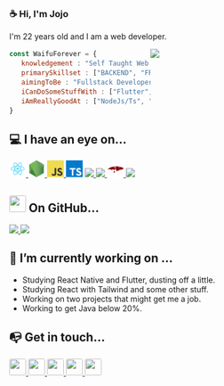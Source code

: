 ### ☕ Hi, I'm Jojo 

I'm 22 years old and I am a web developer.

<img align="right" width="250" src="https://i.imgur.com/w0lL8fM.gif" />

```javascript
const WaifuForever = {
   knowledgement : "Self Taught Web Developer with 4 years on my back",
   primarySkillset : ["BACKEND", "FRONTEND"],
   aimingToBe : "Fullstack Developer",
   iCanDoSomeStuffWith : ["Flutter", "Java", "NestJs/Ts", "ExpressJs/Ts", "Python", "ReactJs/Ts"],
   iAmReallyGoodAt : ["NodeJs/Ts", "ReactJs/Ts"]
}
```


## **💻 I have an eye on...**  

  <a href="https://reactjs.org">
    <img height="30" src="https://raw.githubusercontent.com/github/explore/80688e429a7d4ef2fca1e82350fe8e3517d3494d/topics/react/react.png">
  </a>

  <a href="https://nodejs.org/en/">
    <img height="30" src="https://raw.githubusercontent.com/github/explore/80688e429a7d4ef2fca1e82350fe8e3517d3494d/topics/nodejs/nodejs.png">
  </a>

  <a href="https://www.javascript.com">
    <img height="30" src="https://raw.githubusercontent.com/github/explore/80688e429a7d4ef2fca1e82350fe8e3517d3494d/topics/javascript/javascript.png">
  </a>

  <a href="https://www.typescriptlang.org">
    <img height="30" src="https://raw.githubusercontent.com/github/explore/80688e429a7d4ef2fca1e82350fe8e3517d3494d/topics/typescript/typescript.png"></a>

  <a href="https://cardano.org">
    <img height="30" src="https://cdn4.iconfinder.com/data/icons/crypto-currency-and-coin-2/256/cardano_ada-512.png">
  </a>

  <a href="https://www.haskell.org">
    <img height="30" src="https://user-images.githubusercontent.com/51978077/140576766-ab399d4a-6903-4a8b-b2df-8184ed18f524.png">
  </a>
  
  <a href="https://mongoosejs.com">
    <img height="30" src="https://raw.githubusercontent.com/github/explore/80688e429a7d4ef2fca1e82350fe8e3517d3494d/topics/mongoose/mongoose.png">
  </a>
  
  <a href="https://github.com/jquense/yup">
    <img height="30" src="https://avatars.githubusercontent.com/u/339286?v=4">
  </a>
  

## <img src="https://user-images.githubusercontent.com/51978077/140576358-df33704e-b418-4036-a0a8-ed545f17acd6.png" style="width: 30px; height:30px; border-radius:10%"> **On GitHub...**


<div align="left" style="display: inline_block">
  <a href="https://github.com/anuraghazra/github-readme-stats#github-stats-card">
     <img height="170em" src="https://github-readme-stats.vercel.app/api?username=WaifuForever&show_icons=true&theme=radical&include_all_commits=true&count_private=true"/>
  </a>
     
  <a href="https://github.com/anuraghazra/github-readme-stats#top-languages-card">
     <img height="170em" src="https://github-readme-stats.vercel.app/api/top-langs/?username=WaifuForever&hide=html&layout=compact&theme=radical&langs_count=6"/>
  </a>
</div>
   
## 🔭 I’m currently working on ...
- Studying React Native and Flutter, dusting off a little.
- Studying React with Tailwind and some other stuff.
- Working on two projects that might get me a job.
- Working to get Java below 20%.


## 📭 Get in touch...
  <a href="https://cloudhq.net/s/5383496a9de502">
   <img src="https://cdn.icon-icons.com/icons2/272/PNG/512/Gmail_29991.png" style="width: 30px; height:30px; border-radius:10%"> 
  </a>
  
  <a href="https://discordapp.com/users/326055565803388928">
   <img src="https://discord.com/assets/3437c10597c1526c3dbd98c737c2bcae.svg" style="width: 30px; height:30px; border-radius:10%"> 
  </a>
  
  <a href="https://www.reddit.com/user/Vjoidjo">
   <img src="https://www.iconpacks.net/icons/2/free-reddit-logo-icon-2436-thumb.png" style="width: 30px; height:30px; border-radius:10%"> 
  </a>
  
  <a href="https://www.linkedin.com/in/joanderson-pereira-774371212/">
   <img src="https://cdn-icons-png.flaticon.com/512/174/174857.png" style="width: 30px; height:30px; border-radius:10%"> 
  </a>

 <a href="https://www.youtube.com/channel/UC2KCic3FxYaDy-R2HA8FebQ">
   <img src="https://cdn-icons-png.flaticon.com/512/124/124015.png" style="width: 30px; height:30px; border-radius:10%"> 
  </a>
  
<!--
**WaifuForever/WaifuForever** is a ✨ _special_ ✨ repository because its `README.md` (this file) appears on your GitHub profile.

Here are some ideas to get you started:

- 🔭 I’m currently working on ...

- 👯 I’m looking to collaborate on ...
- 🤔 I’m looking for help with ...
- 💬 Ask me about ...
- 📫 How to reach me: ...
- 😄 Pronouns: ...
- ⚡ Fun fact: ...
-->
